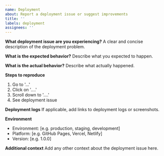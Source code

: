 ```yaml
---
name: Deployment
about: Report a deployment issue or suggest improvements
title: ''
labels: deployment
assignees: ''
---
```


**What deployment issue are you experiencing?**
A clear and concise description of the deployment problem.

**What is the expected behavior?**
Describe what you expected to happen.

**What is the actual behavior?**
Describe what actually happened.

**Steps to reproduce**
1. Go to '...'
2. Click on '....'
3. Scroll down to '....'
4. See deployment issue

**Deployment logs**
If applicable, add links to deployment logs or screenshots.

**Environment**
- Environment: [e.g. production, staging, development]
- Platform: [e.g. GitHub Pages, Vercel, Netlify]
- Version: [e.g. 1.0.0]

**Additional context**
Add any other context about the deployment issue here.
